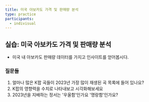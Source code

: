 ```yaml
---
title: 미국 아보카도 가격 및 판매량 분석
type: practice
participants:
  - indivisual
---
```

## 실습: 미국 아보카도 가격 및 판매량 분석

- 미국 내 아보카도 판매량 데이터를 가지고 인사이트를 얻어봅시다.

### 질문들

1. 얼마나 많은 K팝 곡들이 2023년 가장 많이 재생된 곡 목록에 들어 있나요?
2. K팝의 영향력을 수치로 나타내보고 시각화해보세요
3. 2023년을 지배하는 정서는 '우울함'인가요 '명랑함'인가요?